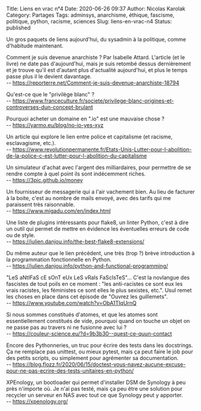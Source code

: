Title: Liens en vrac n°4
Date: 2020-06-26 09:37
Author: Nicolas Karolak
Category: Partages
Tags: adminsys, anarchisme, éthique, fascisme, politique, python, racisme, sciences
Slug: liens-en-vrac-n4
Status: published

Un gros paquets de liens aujourd'hui, du sysadmin à la politique, comme d'habitude maintenant.

Comment je suis devenue anarchiste ? Par Isabelle Attard. L'article (et le livre) ne date pas d'aujourd'hui, mais je suis retombé dessus dernièrement et je trouve qu'il est d'autant plus d'actualité aujourd'hui, et plus le temps passe plus il le devient davantage.  
-- <https://reporterre.net/Comment-je-suis-devenue-anarchiste-18794>

Qu'est-ce que le "privilège blanc" ?  
-- <https://www.franceculture.fr/societe/privilege-blanc-origines-et-controverses-dun-concept-brulant>

Pourquoi acheter un domaine en ".io" est une mauvaise chose ?  
-- <https://yarmo.eu/blog/no-io-yes-xyz>

Un article qui explore le lien entre police et capitalisme (et racisme, esclavagisme, etc.).  
-- <https://www.revolutionpermanente.fr/Etats-Unis-Lutter-pour-l-abolition-de-la-police-c-est-lutter-pour-l-abolition-du-capitalisme>

Un simulateur d'achat avec l'argent des milliardaires, pour permettre de se rendre compte à quel point ils sont indécemment riches.  
-- <https://3pic.github.io/money>

Un fournisseur de messagerie qui a l'air vachement bien. Au lieu de facturer à la boite, c'est au nombre de mails envoyé, avec des tarifs qui me paraissent très raisonnable.  
-- <https://www.migadu.com/en/index.html>

Une liste de plugins intéressants pour flake8, un linter Python, c'est à dire un outil qui permet de mettre en évidence les éventuelles erreurs de code ou de style.  
-- <https://julien.danjou.info/the-best-flake8-extensions/>

Du même auteur que le lien précédent, une très (trop ?) brève introduction à la programmation fonctionnelle en Python.  
-- <https://julien.danjou.info/python-and-functional-programming/>

"LeS aNtIFaS cE sOnT eUx LeS vRaIs FaScIsTeS"... C'est la novlangue des fascistes de tout poils en ce moment : "les anti-racistes ce sont eux les vrais racistes, les féministes ce sont elles le plus sexistes, etc.". Usul remet les choses en place dans cet épisode de "Ouvrez les guillemets".  
-- <https://www.youtube.com/watch?v=ObA1TIqUrnQ>

Si nous sommes constitués d'atomes, et que les atomes sont essentiellement constitués de vide, pourquoi quand on touche un objet on ne passe pas au travers ni ne fusionne avec lui ?  
-- <https://couleur-science.eu/?d=9b3b30--quest-ce-quun-contact>

Encore des Pythonneries, un truc pour écrire des tests dans les docstrings. Ça ne remplace pas unittest, ou mieux pytest, mais ça peut faire le job pour des petits scripts, ou simplement pour agrémenter sa documentation.  
-- <https://blog.flozz.fr/2020/06/15/doctest-vous-navez-aucune-excuse-pour-ne-pas-ecrire-des-tests-unitaires-en-python/>

XPEnology, un bootloader qui permet d'installer DSM de Synology à peu près n'importe où. Je n'ai pas testé, mais ça peu être une solution pour recycler un serveur en NAS avec tout ce que Synology peut y apporter.  
-- <https://xpenology.org/>
